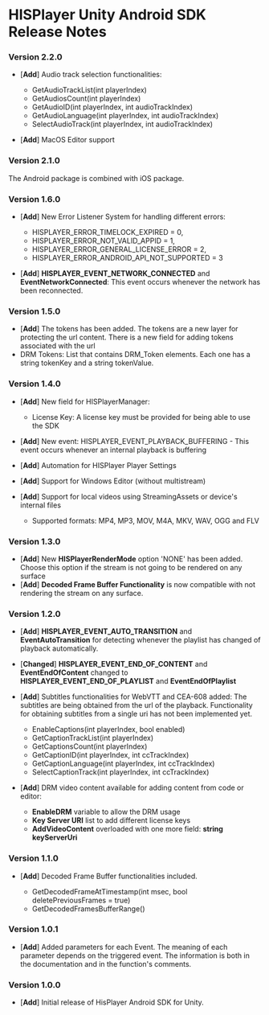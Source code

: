 # HISPlayer Unity Android SDK Release Notes

### Version 2.2.0
- [**Add**] Audio track selection functionalities: 
    - GetAudioTrackList(int playerIndex)
    - GetAudiosCount(int playerIndex)
    - GetAudioID(int playerIndex, int audioTrackIndex)
    - GetAudioLanguage(int playerIndex, int audioTrackIndex)
    - SelectAudioTrack(int playerIndex, int audioTrackIndex)

- [**Add**] MacOS Editor support
 
### Version 2.1.0
The Android package is combined with iOS package.

### Version 1.6.0
- [**Add**] New Error Listener System for handling different errors:
    - HISPLAYER_ERROR_TIMELOCK_EXPIRED = 0,
    - HISPLAYER_ERROR_NOT_VALID_APPID = 1,
    - HISPLAYER_ERROR_GENERAL_LICENSE_ERROR = 2,
    - HISPLAYER_ERROR_ANDROID_API_NOT_SUPPORTED = 3

- [**Add**] **HISPLAYER_EVENT_NETWORK_CONNECTED** and **EventNetworkConnected**: This event occurs whenever the network has been reconnected.

### Version 1.5.0
- [**Add**] The tokens has been added. The tokens are a new layer for protecting the url content. There is a new field for adding tokens associated with the url
- DRM Tokens: List that contains DRM_Token elements. Each one has a string tokenKey and a string tokenValue.

### Version 1.4.0
- [**Add**] New field for HISPlayerManager: 
      
    - License Key: A license key must be provided for being able to use the SDK

- [**Add**] New event: HISPLAYER_EVENT_PLAYBACK_BUFFERING - This event occurs whenever an internal playback is buffering
- [**Add**] Automation for HISPlayer Player Settings
- [**Add**] Support for Windows Editor (without multistream)
- [**Add**] Support for local videos using StreamingAssets or device's internal files
    
    - Supported formats: MP4, MP3, MOV, M4A, MKV, WAV, OGG and FLV

### Version 1.3.0
- [**Add**] New **HISPlayerRenderMode** option 'NONE' has been added. Choose this option if the stream is not going to be rendered on any surface
- [**Add**] **Decoded Frame Buffer Functionality** is now compatible with not rendering the stream on any surface.

### Version 1.2.0
- [**Add**] **HISPLAYER_EVENT_AUTO_TRANSITION** and **EventAutoTransition** for detecting whenever the playlist has changed of playback automatically.
- [**Changed**] **HISPLAYER_EVENT_END_OF_CONTENT** and **EventEndOfContent** changed to **HISPLAYER_EVENT_END_OF_PLAYLIST** and **EventEndOfPlaylist**
- [**Add**] Subtitles functionalities for WebVTT and CEA-608 added: The subtitles are being obtained from the url of the playback. Functionality for obtaining subtitles from a single uri has not been implemented yet.
    
    - EnableCaptions(int playerIndex, bool enabled)
    - GetCaptionTrackList(int playerIndex)
    - GetCaptionsCount(int playerIndex)
    - GetCaptionID(int playerIndex, int ccTrackIndex)
    - GetCaptionLanguage(int playerIndex, int ccTrackIndex)
    - SelectCaptionTrack(int playerIndex, int ccTrackIndex)
- [**Add**] DRM video content available for adding content from code or editor:

    - **EnableDRM** variable to allow the DRM usage
    - **Key Server URI** list to add different license keys
    - **AddVideoContent** overloaded with one more field: **string keyServerUri**

### Version 1.1.0
- [**Add**] Decoded Frame Buffer functionalities included.

    - GetDecodedFrameAtTimestamp(int msec, bool deletePreviousFrames = true)
    - GetDecodedFramesBufferRange()

### Version 1.0.1
- [**Add**] Added parameters for each Event. The meaning of each parameter depends on the triggered event. The information is both in the documentation and in the function's comments.

### Version 1.0.0
- [**Add**] Initial release of HisPlayer Android SDK for Unity.
